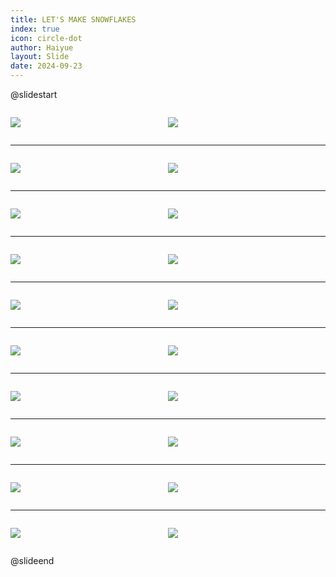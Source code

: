 ```yaml
---
title: LET'S MAKE SNOWFLAKES
index: true
icon: circle-dot
author: Haiyue
layout: Slide
date: 2024-09-23
---
```

 
@slidestart

<div style="display:flex">
<div style="flex:1">

![](https://raw.githubusercontent.com/yclord/reading/refs/heads/master/english/Level-N/LET'S%20MAKE%20SNOWFLAKES/001.webp)
</div>
<div style="flex:1">

![](https://raw.githubusercontent.com/yclord/reading/refs/heads/master/english/Level-N/LET'S%20MAKE%20SNOWFLAKES/002.webp)
</div>
</div>

---

<div style="display:flex">
<div style="flex:1">

![](https://raw.githubusercontent.com/yclord/reading/refs/heads/master/english/Level-N/LET'S%20MAKE%20SNOWFLAKES/003.webp)
</div>
<div style="flex:1">

![](https://raw.githubusercontent.com/yclord/reading/refs/heads/master/english/Level-N/LET'S%20MAKE%20SNOWFLAKES/004.webp)
</div>
</div>

---

<div style="display:flex">
<div style="flex:1">

![](https://raw.githubusercontent.com/yclord/reading/refs/heads/master/english/Level-N/LET'S%20MAKE%20SNOWFLAKES/005.webp)
</div>
<div style="flex:1">

![](https://raw.githubusercontent.com/yclord/reading/refs/heads/master/english/Level-N/LET'S%20MAKE%20SNOWFLAKES/006.webp)
</div>
</div>

---

<div style="display:flex">
<div style="flex:1">

![](https://raw.githubusercontent.com/yclord/reading/refs/heads/master/english/Level-N/LET'S%20MAKE%20SNOWFLAKES/007.webp)
</div>
<div style="flex:1">

![](https://raw.githubusercontent.com/yclord/reading/refs/heads/master/english/Level-N/LET'S%20MAKE%20SNOWFLAKES/008.webp)
</div>
</div>

---

<div style="display:flex">
<div style="flex:1">

![](https://raw.githubusercontent.com/yclord/reading/refs/heads/master/english/Level-N/LET'S%20MAKE%20SNOWFLAKES/009.webp)
</div>
<div style="flex:1">

![](https://raw.githubusercontent.com/yclord/reading/refs/heads/master/english/Level-N/LET'S%20MAKE%20SNOWFLAKES/010.webp)
</div>
</div>

---

<div style="display:flex">
<div style="flex:1">

![](https://raw.githubusercontent.com/yclord/reading/refs/heads/master/english/Level-N/LET'S%20MAKE%20SNOWFLAKES/011.webp)
</div>
<div style="flex:1">

![](https://raw.githubusercontent.com/yclord/reading/refs/heads/master/english/Level-N/LET'S%20MAKE%20SNOWFLAKES/012.webp)
</div>
</div>

---

<div style="display:flex">
<div style="flex:1">

![](https://raw.githubusercontent.com/yclord/reading/refs/heads/master/english/Level-N/LET'S%20MAKE%20SNOWFLAKES/013.webp)
</div>
<div style="flex:1">

![](https://raw.githubusercontent.com/yclord/reading/refs/heads/master/english/Level-N/LET'S%20MAKE%20SNOWFLAKES/014.webp)
</div>
</div>

---

<div style="display:flex">
<div style="flex:1">

![](https://raw.githubusercontent.com/yclord/reading/refs/heads/master/english/Level-N/LET'S%20MAKE%20SNOWFLAKES/015.webp)
</div>
<div style="flex:1">

![](https://raw.githubusercontent.com/yclord/reading/refs/heads/master/english/Level-N/LET'S%20MAKE%20SNOWFLAKES/016.webp)
</div>
</div>

---

<div style="display:flex">
<div style="flex:1">

![](https://raw.githubusercontent.com/yclord/reading/refs/heads/master/english/Level-N/LET'S%20MAKE%20SNOWFLAKES/017.webp)
</div>
<div style="flex:1">

![](https://raw.githubusercontent.com/yclord/reading/refs/heads/master/english/Level-N/LET'S%20MAKE%20SNOWFLAKES/018.webp)
</div>
</div>

---

<div style="display:flex">
<div style="flex:1">

![](https://raw.githubusercontent.com/yclord/reading/refs/heads/master/english/Level-N/LET'S%20MAKE%20SNOWFLAKES/019.webp)
</div>
<div style="flex:1">

![](https://raw.githubusercontent.com/yclord/reading/refs/heads/master/english/Level-N/LET'S%20MAKE%20SNOWFLAKES/020.webp)
</div>
</div>

@slideend